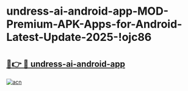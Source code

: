 # undress-ai-android-app-MOD-Premium-APK-Apps-for-Android-Latest-Update-2025-!ojc86

# <h2><a href="https://voho6r.esa.edu.pl?title=undress-ai-android-app&ref=ojc86">🔗👉 🔴 undress-ai-android-app</a></h2>

[![acn](https://github.com/user-attachments/assets/0f9c940e-d8b0-45ae-aac7-cd30a18b3e1c)](https://voho6r.esa.edu.pl?title=undress-ai-android-app&ref=ojc86)


